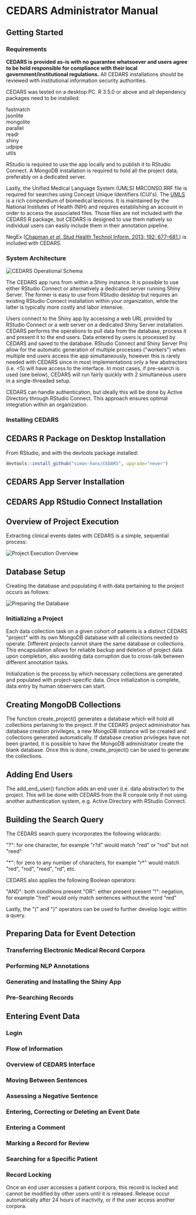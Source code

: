 # CEDARS Administrator Manual

## Getting Started

### Requirements

**CEDARS is provided as-is with no guarantee whatsoever and users agree to be held responsible for compliance with their local government/institutional regulations.** All CEDARS installations should be reviewed with institutional information security authorities.

CEDARS was tested on a desktop PC. R 3.5.0 or above and all dependency packages need to be installed:

fastmatch  
jsonlite  
mongolite  
parallel  
readr  
shiny  
udpipe  
utils  

RStudio is required to use the app locally and to publish it to RStudio Connect. A MongoDB installation is required to hold all the project data, preferably on a dedicated server.

Lastly, the Unified Medical Language System (UMLS) MRCONSO.RRF file is required for searches using Concept Unique Identifiers (CUI's). The [UMLS](https://www.nlm.nih.gov/research/umls/index.html) is a rich compendium of biomedical lexicons. It is maintained by the National Institutes of Health \(NIH\) and requires establishing an account in order to access the associated files. Those files are not included with the CEDARS R package, but CEDARS is designed to use them natively so individual users can easily include them in their annotation pipeline. 

NegEx \([Chapman _et al_, Stud Health Technol Inform. 2013; 192: 677–681.](https://pubmed.ncbi.nlm.nih.gov/23920642/)\) is included with CEDARS.

### System Architecture

![CEDARS Operational Schema](pics/GitHub%20Schema%201%20C%20blue.png)

The CEDARS app runs from within a Shiny instance. It is possible to use either RStudio Connect or alternatively a dedicated server running Shiny Server. The former is easy to use from RStudio desktop but requires an existing RStudio Connect installation within your organization, while the latter is typically more costly and labor intensive.

Users connect to the Shiny app by accessing a web URL provided by RStudio Connect or a web server on a dedicated Shiny Server installation. CEDARS performs the operations to pull data from the database, process it and present it to the end users. Data entered by users is processed by CEDARS and saved to the database. RStudio Connect and Shiny Server Pro allow for the automatic generation of multiple processes ("workers") when multiple end users access the app simultaneously, however this is rarely needed with CEDARS since in most implementations only a few abstractors (i.e. <5) will have access to the interface. In most cases, if pre-search is used (see below), CEDARS will run fairly quickly with 2 simultaneous users in a single-threaded setup.

CEDARS can handle authentication, but ideally this will be done by Active Directory through RStudio Connect. This approach ensures optimal integration within an organization.

### Installing CEDARS

## CEDARS R Package on Desktop Installation

From RStudio, and with the devtools package installed:

```r
devtools::install_github("simon-hans/CEDARS", upgrade="never")
```

## CEDARS App Server Installation

## CEDARS App RStudio Connect Installation

## Overview of Project Execution

Extracting clinical events dates with CEDARS is a simple, sequential process:

![Project Execution Overview](pics/GitHub%20Schema%204%20B.png)

## Database Setup

Creating the database and populating it with data pertaining to the project occurs as follows:

![Preparing the Database](pics/GitHub%20Schema%203%20E.png)

### Initializing a Project

Each data collection task on a given cohort of patients is a distinct CEDARS "project" with its own MongoDB database with all collections needed to operate. Different projects cannot share the same database or collections. This encapsulation allows for reliable backup and deletion of project data upon completion, also avoiding data corruption due to cross-talk between different annotation tasks.

Initialization is the process by which necessary collections are generated and populated with project-specific data. Once initialization is complete, data entry by human observers can start.

## Creating MongoDB Collections

The function create_project() generates a database which will hold all collections pertaining to the project. If the CEDARS project administrator has database creation privileges, a new MongoDB instance will be created and collections generated automatically. If database creation privileges have not been granted, it is possible to have the MongoDB administrator create the blank database. Once this is done, create_project() can be used to generate the collections.

## Adding End Users

The add_end_user() function adds an end user (i.e. data abstractor) to the project. This will be done with CEDARS from the R console only if not using another authentication system, e.g. Active Directory with RStudio Connect.

## Building the Search Query

The CEDARS search query incorporates the following wildcards:

"?": for one character, for example "r?d" would match "red" or "rod" but not "reed"

"\*": for zero to any number of characters, for example "r*" would match "red", "rod", "reed", "rd", etc.

CEDARS also applies the following Boolean operators:

"AND": both conditions present
"OR": either present present
"!": negation, for example "!red" would only match sentences without the word "red"

Lastly, the "(" and ")" operators can be used to further develop logic within a query.

## Preparing Data for Event Detection

### Transferring Electronic Medical Record Corpora

### Performing NLP Annotations

### Generating and Installing the Shiny App

### Pre-Searching Records

## Entering Event Data

### Login

### Flow of Information

### Overview of CEDARS Interface

### Moving Between Sentences

### Assessing a Negative Sentence

### Entering, Correcting or Deleting an Event Date

### Entering a Comment

### Marking a Record for Review

### Searching for a Specific Patient

### Record Locking

Once an end user accesses a patient corpora, this record is locked and cannot be modified by other users until it is released. Release occur automatically after 24 hours of inactivity, or if the user access another corpora.



### 

